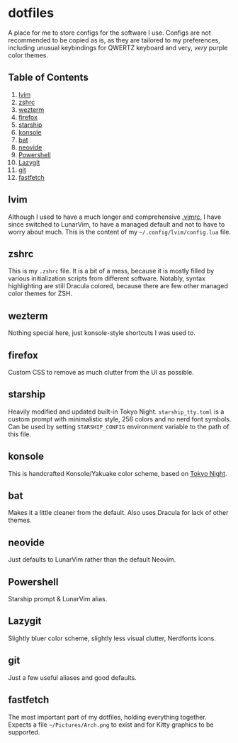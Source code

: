 # dotfiles
A place for me to store configs for the software I use. Configs are not recommended to be copied as is, as they are tailored to my preferences, including unusual keybindings for QWERTZ keyboard and very, *very* purple color themes.

## Table of Contents
1. [lvim](#lvim)
2. [zshrc](#zshrc)
3. [wezterm](#wezterm)
4. [firefox](#firefox)
5. [starship](#starship)
6. [konsole](#konsole)
7. [bat](#bat)
8. [neovide](#neovide)
9. [Powershell](#Powershell)
10. [Lazygit](#Lazygit)
11. [git](#git)
12. [fastfetch](#fastfetch)

## lvim
Although I used to have a much longer and comprehensive [.vimrc](https://gist.github.com/ekorchmar/04735e1e280e37899d26b6cc552dd052), I have since switched to LunarVim, to have a managed default and not to have to worry about much. This is the content of my `~/.config/lvim/config.lua` file.

## zshrc
This is my `.zshrc` file. It is a bit of a mess, because it is mostly filled by various initialization scripts from different software. Notably, syntax highlighting are still Dracula colored, because there are few other managed color themes for ZSH.

## wezterm
Nothing special here, just konsole-style shortcuts I was used to.

## firefox
Custom CSS to remove as much clutter from the UI as possible.

## starship
Heavily modified and updated built-in Tokyo Night.
`starship_tty.toml` is a custom prompt with minimalistic style, 256 colors and no nerd font symbols. Can be used by setting `STARSHIP_CONFIG` environment variable to the path of this file.

## konsole
This is handcrafted Konsole/Yakuake color scheme, based on [Tokyo Night](https://github.com/enkia/tokyo-night-vscode-theme).

## bat
Makes it a little cleaner from the default. Also uses Dracula for lack of other themes.

## neovide
Just defaults to LunarVim rather than the default Neovim.

## Powershell
Starship prompt & LunarVim alias.

## Lazygit
Slightly bluer color scheme, slightly less visual clutter, Nerdfonts icons.

## git
Just a few useful aliases and good defaults.

## fastfetch
The most important part of my dotfiles, holding everything together. Expects a file `~/Pictures/Arch.png` to exist and for Kitty graphics to be supported.

